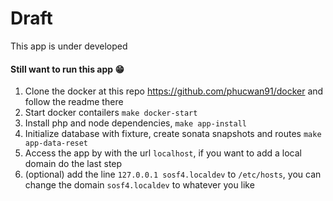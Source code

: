 # Draft
This app is under developed

#### Still want to run this app :grin:
  1. Clone the docker at this repo https://github.com/phucwan91/docker and follow the readme there
  3. Start docker contailers `make docker-start`
  3. Install php and node dependencies, `make app-install`
  4. Initialize database with fixture, create sonata snapshots and routes `make app-data-reset`
  5. Access the app by with the url `localhost`, if you want to add a local domain do the last step
  6. (optional) add the line `127.0.0.1 sosf4.localdev` to `/etc/hosts`, you can change the domain `sosf4.localdev` to whatever you like



